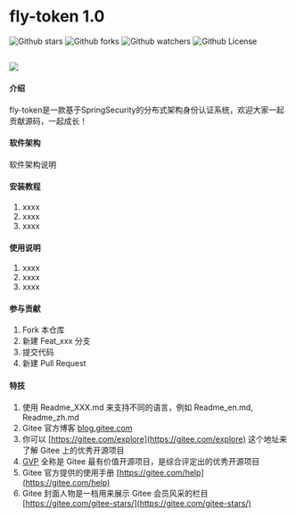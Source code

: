 # fly-token 1.0


![Github stars](https://img.shields.io/github/stars/knight-jzc/fly-token?style=plastic&logo=github&color=yellow)   ![Github forks](https://img.shields.io/github/forks/knight-jzc/fly-token?style=plastic&logo=github&color=brightgreen)   ![Github watchers](https://img.shields.io/github/watchers/knight-jzc/fly-token?style=plastic&logo=github)   ![Github License](https://img.shields.io/github/license/knight-jzc/fly-token?style=plastic&logo=appveyor)

![](https://img.shields.io/badge/Alipay-金主--爸爸-?logo=Alipay&style=plastic)
---

#### 介绍
fly-token是一款基于SpringSecurity的分布式架构身份认证系统，欢迎大家一起贡献源码，一起成长！

#### 软件架构
软件架构说明


#### 安装教程

1.  xxxx
2.  xxxx
3.  xxxx

#### 使用说明

1.  xxxx
2.  xxxx
3.  xxxx

#### 参与贡献

1.  Fork 本仓库
2.  新建 Feat_xxx 分支
3.  提交代码
4.  新建 Pull Request


#### 特技

1.  使用 Readme\_XXX.md 来支持不同的语言，例如 Readme\_en.md, Readme\_zh.md
2.  Gitee 官方博客 [blog.gitee.com](https://blog.gitee.com)
3.  你可以 [https://gitee.com/explore](https://gitee.com/explore) 这个地址来了解 Gitee 上的优秀开源项目
4.  [GVP](https://gitee.com/gvp) 全称是 Gitee 最有价值开源项目，是综合评定出的优秀开源项目
5.  Gitee 官方提供的使用手册 [https://gitee.com/help](https://gitee.com/help)
6.  Gitee 封面人物是一档用来展示 Gitee 会员风采的栏目 [https://gitee.com/gitee-stars/](https://gitee.com/gitee-stars/)
